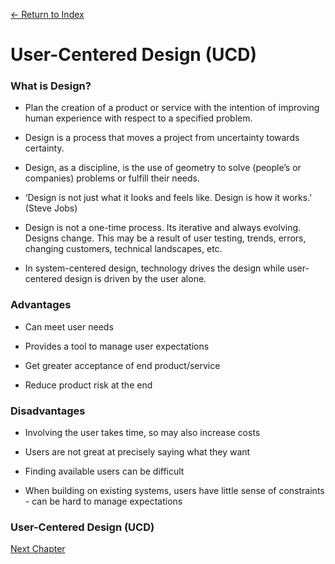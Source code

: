 [← Return to Index](https://github.com/kspra3/FIT3175-Notes)

# User-Centered Design (UCD)

### What is Design?
* Plan the creation of a product or service with the intention of
improving human experience with respect to a specified problem.

* Design is a process that moves a project from uncertainty towards
certainty.

* Design, as a discipline, is the use of geometry to solve (people’s or
companies) problems or fulfill their needs.

* ‘Design is not just what it looks and feels like. Design is how it works.' (Steve Jobs)

* Design is not a one-time process. Its iterative and always evolving. Designs change. This may be a result of user testing, trends, errors, changing customers,
technical landscapes, etc.

* In system-centered design, technology drives the design while user-centered design is driven by the user alone.

### Advantages
* Can meet user needs

* Provides a tool to manage user expectations

* Get greater acceptance of end product/service

* Reduce product risk at the end

### Disadvantages
* Involving the user takes time, so may also increase costs

* Users are not great at precisely saying what they want

* Finding available users can be difficult

* When building on existing systems, users have little sense of constraints - can be hard to manage expectations

### User-Centered Design (UCD)

[Next Chapter](https://github.com/kspra3/FIT3175-Notes/blob/master/Notes/06%20-%20User%20Analysis.md)
